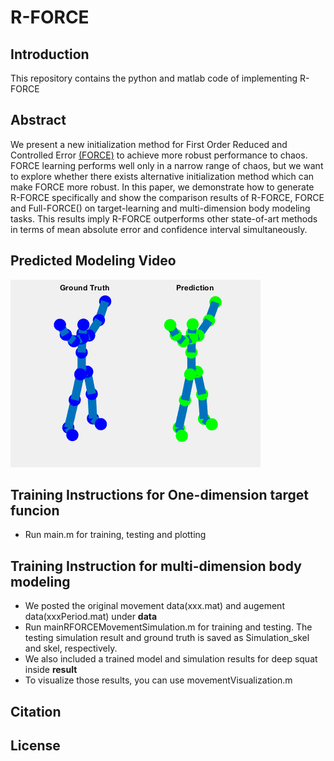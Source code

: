 # R-FORCE
## Introduction
This repository contains the python and matlab code of implementing R-FORCE

## Abstract
We present a new initialization method for First Order Reduced and Controlled
Error [(FORCE)](https://www.sciencedirect.com/science/article/pii/S0896627309005479) to
achieve more robust performance to chaos. FORCE learning performs well only in a narrow
range of chaos, but we want to explore whether there exists alternative initialization
method which can make FORCE more robust. In this paper, we demonstrate how to generate 
R-FORCE specifically and show the comparison results of R-FORCE, FORCE and Full-FORCE() on
target-learning and multi-dimension body modeling tasks. This results imply R-FORCE outperforms 
other state-of-art methods in terms of mean absolute error and confidence interval simultaneously. 

## Predicted Modeling Video
![Predicted Modeling Video](deepSquat.gif)

## Training Instructions for One-dimension target funcion
* Run main.m for training, testing and plotting

## Training Instruction for multi-dimension body modeling
* We posted the original movement data(xxx.mat) and augement data(xxxPeriod.mat) under **data**
* Run mainRFORCEMovementSimulation.m for training and testing. The testing simulation result and
  ground truth is saved as Simulation_skel and skel, respectively.
* We also included a trained model and simulation results for deep squat inside **result**
* To visualize those results, you can use movementVisualization.m

## Citation

## License
